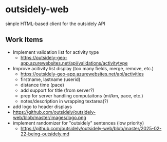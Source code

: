 # outsidely-web

simple HTML-based client for the outsidely API

## Work Items

 * Implement validation list for activity type
   * https://outsidely-geo-app.azurewebsites.net/api/validations/activitytype
 * Improve acitivity list display (too many fields, merge, remove, etc.)
   * https://outsidely-geo-app.azurewebsites.net/api/activities 
   * firstname, lastname (userid)
   * distance time (pace)
   * add support for title (from server?)
   * prep for server handling computaitons (mi/km, pace, etc.)
   * notes/description in wrapping textarea(?)
 * add logo to header displays
  * https://github.com/outsidely/outsidely-web/blob/master/images/logo.png
 * implement randomizer for "outsidely" sentences (low priority)
   * https://github.com/outsidely/outsidely-web/blob/master/2025-02-22-being-outsidely.md

